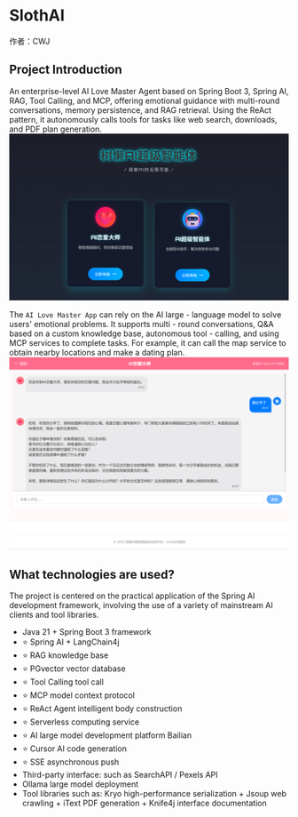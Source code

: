 # SlothAI

作者：CWJ


## Project Introduction

An enterprise-level AI Love Master Agent based on Spring Boot 3, Spring AI, RAG, Tool Calling, and MCP, offering emotional guidance with multi-round conversations, memory persistence, and RAG retrieval. Using the ReAct pattern, it autonomously calls tools for tasks like web search, downloads, and PDF plan generation.
![img.png](img.png)

The `AI Love Master App` can rely on the AI large - language model to solve users' emotional problems. It supports multi - round conversations, Q&A based on a custom knowledge base, autonomous tool - calling, and using MCP services to complete tasks. For example, it can call the map service to obtain nearby locations and make a dating plan.
![img_1.png](img_1.png)

## What technologies are used?

The project is centered on the practical application of the Spring AI development framework, involving the use of a variety of mainstream AI clients and tool libraries.

- Java 21 + Spring Boot 3 framework
- ⭐️ Spring AI + LangChain4j
- ⭐️ RAG knowledge base
- ⭐️ PGvector vector database
- ⭐ Tool Calling tool call
- ⭐️ MCP model context protocol
- ⭐️ ReAct Agent intelligent body construction
- ⭐️ Serverless computing service
- ⭐️ AI large model development platform Bailian
- ⭐️ Cursor AI code generation
- ⭐️ SSE asynchronous push
- Third-party interface: such as SearchAPI / Pexels API
- Ollama large model deployment
- Tool libraries such as: Kryo high-performance serialization + Jsoup web crawling + iText PDF generation + Knife4j interface documentation
